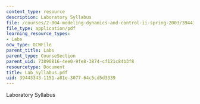 ```yaml
---
content_type: resource
description: Laboratory Syllabus
file: /courses/2-004-modeling-dynamics-and-control-ii-spring-2003/394433431151a81e307764c5cd5d3339_Lab_Syllabus.pdf
file_type: application/pdf
learning_resource_types:
- Labs
ocw_type: OCWFile
parent_title: Labs
parent_type: CourseSection
parent_uid: 73890816-4ee0-9fe8-3874-cf121c84b3f8
resourcetype: Document
title: Lab_Syllabus.pdf
uid: 39443343-1151-a81e-3077-64c5cd5d3339
---
```

Laboratory Syllabus

